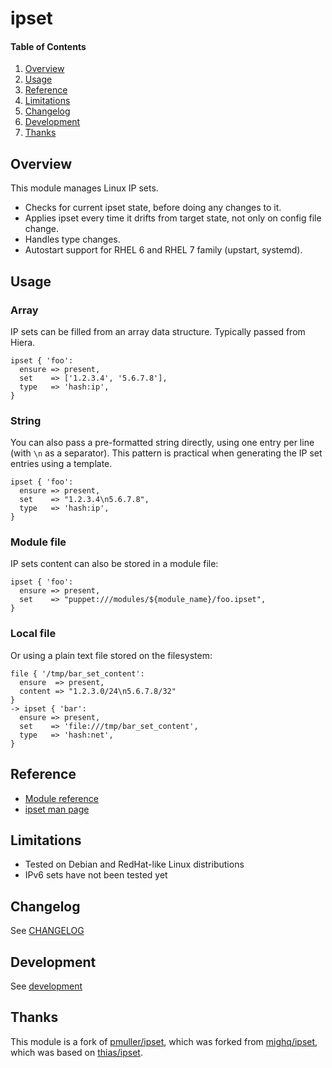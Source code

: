 # ipset

#### Table of Contents

1. [Overview](#overview)
2. [Usage](#usage)
3. [Reference](#reference)
4. [Limitations](#limitations)
5. [Changelog](#changelog)
6. [Development](#development)
7. [Thanks](#thanks)

## Overview

This module manages Linux IP sets.

* Checks for current ipset state, before doing any changes to it.
* Applies ipset every time it drifts from target state,
  not only on config file change.
* Handles type changes.
* Autostart support for RHEL 6 and RHEL 7 family (upstart, systemd).

## Usage

### Array

IP sets can be filled from an array data structure.
Typically passed from Hiera.

```puppet
ipset { 'foo':
  ensure => present,
  set    => ['1.2.3.4', '5.6.7.8'],
  type   => 'hash:ip',
}
```

### String

You can also pass a pre-formatted string directly, using one entry per line
(with ``\n`` as a separator).
This pattern is practical when generating the IP set entries using a template.

```puppet
ipset { 'foo':
  ensure => present,
  set    => "1.2.3.4\n5.6.7.8",
  type   => 'hash:ip',
}
```

### Module file

IP sets content can also be stored in a module file:

```puppet
ipset { 'foo':
  ensure => present,
  set    => "puppet:///modules/${module_name}/foo.ipset",
}
```

### Local file

Or using a plain text file stored on the filesystem:

```puppet
file { '/tmp/bar_set_content':
  ensure  => present,
  content => "1.2.3.0/24\n5.6.7.8/32"
}
-> ipset { 'bar':
  ensure => present,
  set    => 'file:///tmp/bar_set_content',
  type   => 'hash:net',
}
```

## Reference

* [Module reference](https://github.com/sl0m0ZA/puppet-ipset/blob/master/doc/reference.md)
* [ipset man page](https://linux.die.net/man/8/ipset)

## Limitations

* Tested on Debian and RedHat-like Linux distributions
* IPv6 sets have not been tested yet

## Changelog

See [CHANGELOG](https://github.com/sl0m0ZA/puppet-ipset/blob/master/CHANGELOG.md)

## Development

See [development](https://github.com/sl0m0ZA/puppet-ipset/blob/master/doc/development.md)

## Thanks

This module is a fork of [pmuller/ipset](https://forge.puppet.com/pmuller/ipset),
which was forked from [mighq/ipset](https://github.com/mighq/puppet-ipset),
which was based on [thias/ipset](https://github.com/thias/puppet-ipset).
